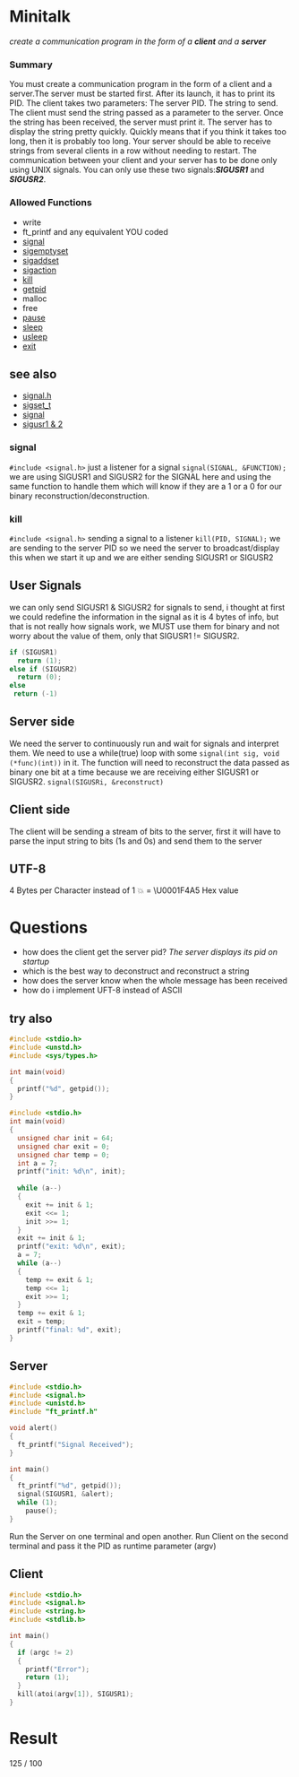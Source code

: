 # Minitalk
*create a communication program in the form of a **client** and a **server***

### Summary
You must create a communication program in the form of a client and a server.The server must be started first. After its launch, it has to print its PID. The client takes two parameters: The server PID. The string to send. The client must send the string passed as a parameter to the server. Once the string has been received, the server must print it. The server has to display the string pretty quickly. Quickly means that if you think it takes too long, then it is probably too long. Your server should be able to receive strings from several clients in a row without needing to restart. The communication between your client and your server has to be done only using UNIX signals. You can only use these two signals:***SIGUSR1*** and ***SIGUSR2***.

### Allowed Functions
- write
- ft_printf and any equivalent YOU coded
- [signal](https://www.tutorialspoint.com/c_standard_library/c_function_signal.htm)
- [sigemptyset](https://man7.org/linux/man-pages/man3/sigemptyset.3p.html)
- [sigaddset](https://man7.org/linux/man-pages/man3/sigaddset.3p.html)
- [sigaction](https://man7.org/linux/man-pages/man2/sigaction.2.html)
- [kill](https://man7.org/linux/man-pages/man2/kill.2.html)
- [getpid](https://man7.org/linux/man-pages/man2/getpid.2.html)
- malloc
- free
- [pause](https://man7.org/linux/man-pages/man2/pause.2.html)
- [sleep](https://man7.org/linux/man-pages/man3/sleep.3.html)
- [usleep](https://man7.org/linux/man-pages/man3/usleep.3.html)
- [exit](https://man7.org/linux/man-pages/man3/exit.3.html)

## see also
- [signal.h](https://www.tutorialspoint.com/c_standard_library/signal_h.htm)
- [sigset_t](https://www.gnu.org/software/libc/manual/html_node/Signal-Sets.html)
- [signal](https://man7.org/linux/man-pages/man7/signal.7.html)
- [sigusr1 & 2](https://www.gnu.org/software/libc/manual/html_node/Miscellaneous-Signals.html)

### signal
`#include <signal.h>`
just a listener for a signal
`signal(SIGNAL, &FUNCTION);` we are using SIGUSR1 and SIGUSR2 for the SIGNAL here and using the same function to handle them which will know if they are a 1 or a 0 for our binary reconstruction/deconstruction. 

### kill
`#include <signal.h>`
sending a signal to a listener
`kill(PID, SIGNAL);` we are sending to the server PID so we need the server to broadcast/display this when we start it up and we are either sending SIGUSR1 or SIGUSR2

## User Signals
we can only send SIGUSR1 & SIGUSR2 for signals to send, i thought at first we could redefine the information in the signal as it is 4 bytes of info, but that is not really how signals work, we MUST use them for binary and not worry about the value of them, only that SIGUSR1 != SIGUSR2.
```c
if (SIGUSR1)
  return (1);
else if (SIGUSR2)
  return (0);
else
 return (-1)
```
## Server side
We need the server to continuously run and wait for signals and interpret them. We need to use a while(true) loop with some `signal(int sig, void (*func)(int))` in it. The function will need to reconstruct the data passed as binary one bit at a time because we are receiving either SIGUSR1 or SIGUSR2.
`signal(SIGUSRi, &reconstruct)`

## Client side
The client will be sending a stream of bits to the server, first it will have to parse the input string to bits (1s and 0s) and send them to the server

## UTF-8
4 Bytes per Character instead of 1
💥 = \U0001F4A5 Hex value 

# Questions
- how does the client get the server pid? *The server displays its pid on startup*
- which is the best way to deconstruct and reconstruct a string
- how does the server know when the whole message has been received
- how do i implement UFT-8 instead of ASCII

## try also
```c
#include <stdio.h>
#include <unstd.h>
#include <sys/types.h>

int main(void)
{
  printf("%d", getpid());
}
```

```c
#include <stdio.h>
int main(void)
{
  unsigned char init = 64;
  unsigned char exit = 0;
  unsigned char temp = 0;
  int a = 7;
  printf("init: %d\n", init);
  
  while (a--)
  {
    exit += init & 1;
    exit <<= 1;
    init >>= 1;
  }
  exit += init & 1;
  printf("exit: %d\n", exit);
  a = 7;
  while (a--)
  {
    temp += exit & 1;
    temp <<= 1;
    exit >>= 1;
  }
  temp += exit & 1;
  exit = temp;
  printf("final: %d", exit);
}
```

## Server
```c
#include <stdio.h>
#include <signal.h>
#include <unistd.h>
#include "ft_printf.h"

void alert()
{
  ft_printf("Signal Received");
}

int main()
{
  ft_printf("%d", getpid());
  signal(SIGUSR1, &alert);
  while (1);
    pause();
}
```
Run the Server on one terminal and open another. Run Client on the second terminal and pass it the PID as runtime parameter (argv)

## Client
```c
#include <stdio.h>
#include <signal.h>
#include <string.h>
#include <stdlib.h>

int main()
{
  if (argc != 2)
  {
    printf("Error");
    return (1);
  }
  kill(atoi(argv[1]), SIGUSR1);
}
```
# Result
125 / 100

